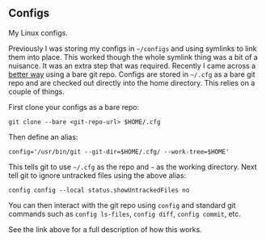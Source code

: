 ## Configs

My Linux configs.

Previously I was storing my configs in `~/configs` and using symlinks to link
them into place. This worked though the whole symlink thing was a bit of a
nuisance. It was an extra step that was required. Recently I came across a
[better way][1] using a bare git repo. Configs are stored in `~/.cfg` as a bare
git repo and are checked out directly into the home directory. This relies on a
couple of things.

First clone your configs as a bare repo:

`git clone --bare <git-repo-url> $HOME/.cfg`

Then define an alias:

`config='/usr/bin/git --git-dir=$HOME/.cfg/ --work-tree=$HOME'`

This tells git to use `~/.cfg` as the repo and `~` as the working directory.
Next tell git to ignore untracked files using the above alias:

`config config --local status.showUntrackedFiles no`

You can then interact with the git repo using `config` and standard git commands
such as `config ls-files`, `config diff`, `config commit`, etc.

See the link above for a full description of how this works.

[1]: https://developer.atlassian.com/blog/2016/02/best-way-to-store-dotfiles-git-bare-repo/
